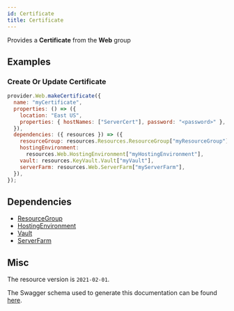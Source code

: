 ```yaml
---
id: Certificate
title: Certificate
---
```

Provides a **Certificate** from the **Web** group
## Examples
### Create Or Update Certificate
```js
provider.Web.makeCertificate({
  name: "myCertificate",
  properties: () => ({
    location: "East US",
    properties: { hostNames: ["ServerCert"], password: "<password>" },
  }),
  dependencies: ({ resources }) => ({
    resourceGroup: resources.Resources.ResourceGroup["myResourceGroup"],
    hostingEnvironment:
      resources.Web.HostingEnvironment["myHostingEnvironment"],
    vault: resources.KeyVault.Vault["myVault"],
    serverFarm: resources.Web.ServerFarm["myServerFarm"],
  }),
});

```
## Dependencies
- [ResourceGroup](../Resources/ResourceGroup.md)
- [HostingEnvironment](../Web/HostingEnvironment.md)
- [Vault](../KeyVault/Vault.md)
- [ServerFarm](../Web/ServerFarm.md)
## Misc
The resource version is `2021-02-01`.

The Swagger schema used to generate this documentation can be found [here](https://github.com/Azure/azure-rest-api-specs/tree/main/specification/web/resource-manager/Microsoft.Web/stable/2021-02-01/Certificates.json).
